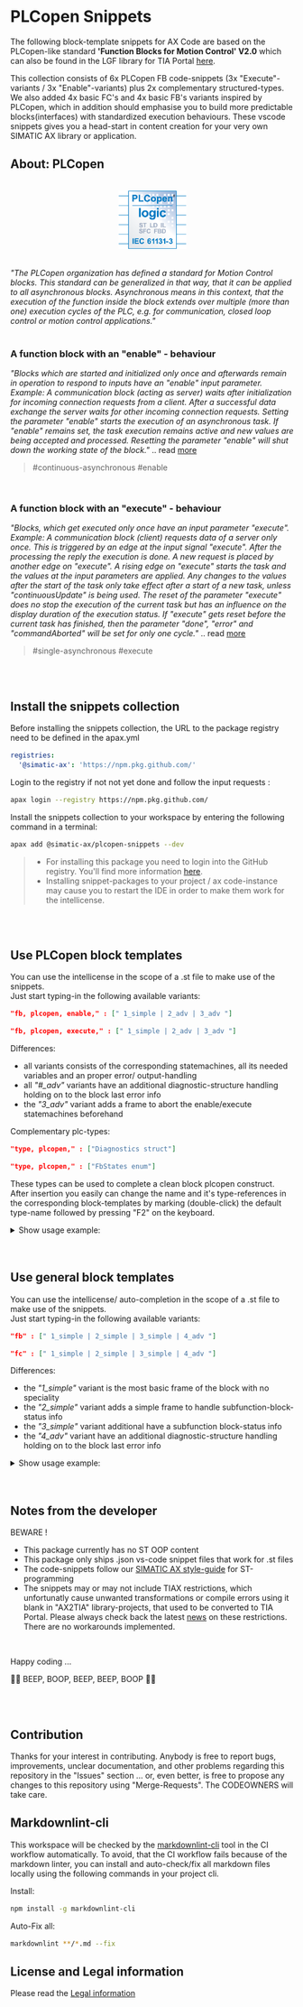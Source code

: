 # PLCopen Snippets

The following block-template snippets for AX Code are based on the
PLCopen-like standard **'Function Blocks for Motion Control' V2.0** which can also be found in the LGF library for TIA Portal [here](https://support.industry.siemens.com/cs/ww/en/view/109479728).

This collection consists of 6x PLCopen FB code-snippets (3x "Execute"-variants / 3x "Enable"-variants) plus 2x complementary structured-types. We also added 4x basic FC's and 4x basic FB's variants inspired by PLCopen, which in addition should emphasise you to build more predictable blocks(interfaces) with standardized execution behaviours.
These vscode snippets gives you a head-start in content creation for your very own SIMATIC AX library or application.

## About: PLCopen

<br/>

<center><img src="doc/img/plcopen.png" width="120"></center>

<br/>

*"The PLCopen organization has defined a standard for Motion Control blocks. This standard can be generalized in that way, that it can be applied to all asynchronous blocks. Asynchronous means in this context, that the execution of the function inside the block extends over multiple (more than one) execution cycles of the PLC, e.g. for communication, closed loop control or motion control applications."*
<br/>
<br/>

### A function block with an **"enable"** - behaviour

*"Blocks which are started and initialized only once and afterwards remain in operation to respond to inputs have an "enable" input parameter.
Example: A communication block (acting as server) waits after initialization for incoming connection requests from a client. After a successful data exchange the server waits for other incoming connection requests.
Setting the parameter "enable" starts the execution of an asynchronous task. If "enable" remains set, the task execution remains active and new values are being accepted and processed.
Resetting the parameter "enable" will shut down the working state of the block."*
.. read [more](https://support.industry.siemens.com/cs/ww/en/view/109479728)
> #continuous-asynchronous #enable

<br/>

### A function block with an **"execute"** - behaviour

*"Blocks, which get executed only once have an input parameter "execute".
Example: A communication block (client) requests data of a server only once. This is triggered by an edge at the input signal "execute". After the processing the reply the execution is done. A new request is placed by another edge on "execute". A rising edge on "execute" starts the task and the values at the input parameters are applied.
Any changes to the values after the start of the task only take effect after a start of a new task, unless "continuousUpdate" is being used.
The reset of the parameter "execute" does no stop the execution of the current task but has an influence on the display duration of the execution status. If "execute" gets reset before the current task has finished, then the parameter "done", "error" and "commandAborted" will be set for only one cycle."*
.. read [more](https://support.industry.siemens.com/cs/ww/en/view/109479728) <br/>
> #single-asynchronous #execute

<br/>
<br/>

## Install the snippets collection

Before installing the snippets collection, the URL to the package registry need to be defined in the apax.yml

```yml
registries:
  '@simatic-ax': 'https://npm.pkg.github.com/'
```

Login to the registry if not not yet done and follow the input requests :

```bash
apax login --registry https://npm.pkg.github.com/
```

Install the snippets collection to your workspace by entering the following command in a terminal:

```bash
apax add @simatic-ax/plcopen-snippets --dev
```

> - For installing this package you need to login into the GitHub registry. You'll find more information [here](https://github.com/simatic-ax/.github-private/blob/main/docs/personalaccesstoken.md).
> - Installing snippet-packages to your project / ax code-instance may cause you to restart the IDE in order to make them work for the intellicense.

<br/>
<br/>

## Use PLCopen block templates

You can use the intellicense in the scope of a .st file to make use of the snippets. <br>
Just start typing-in the following  available variants:

```json
"fb, plcopen, enable," : [" 1_simple | 2_adv | 3_adv "]
```

```json
"fb, plcopen, execute," : [" 1_simple | 2_adv | 3_adv "]
```

Differences: <br>

- all variants consists of the corresponding statemachines, all its needed variables and an proper error/ output-handling
- all *"#_adv"* variants have an additional diagnostic-structure handling holding on to the block last error info
- the *"3_adv"* variant adds a frame to abort the enable/execute statemachines beforehand
  
Complementary plc-types: <br>

```json
"type, plcopen," : ["Diagnostics struct"]
```

```json
"type, plcopen," : ["FbStates enum"]
```

These types can be used to complete a clean block plcopen construct. After insertion you easily can change the name and it's type-references in the corresponding block-templates by marking (double-click) the default type-name followed by pressing "F2" on the keyboard. 

<details close>
<summary>Show usage example:</summary>

![io](doc/img/plcopen_snippets.gif)

</details>

<br/>
<br/>

## Use general block templates

You can use the intellicense/ auto-completion in the scope of a .st file to make use of the snippets. <br>
Just start typing-in the following  available variants:

```json
"fb" : [" 1_simple | 2_simple | 3_simple | 4_adv "]
```

```json
"fc" : [" 1_simple | 2_simple | 3_simple | 4_adv "]
```

Differences: <br>

- the *"1_simple"* variant is the most basic frame of the block with no speciality
- the *"2_simple"* variant adds a simple frame to handle subfunction-block-status info
- the *"3_simple"* variant additional have a subfunction block-status info
- the *"4_adv"* variant have an additional diagnostic-structure handling holding on to the block last error info

<details close>
<summary>Show usage example:</summary>

![io](doc/img/generalblocks_snippets.gif)

</details>
<br/>
<br/>

## Notes from the developer

BEWARE !

- This package currently has no ST OOP content
- This package only ships .json vs-code snippet files that work for .st files
- The code-snippets follow our [SIMATIC AX style-guide](https://console.simatic-ax.siemens.io/docs/st-styleguide) for ST-programming
- The snippets may or may not include TIAX restrictions, which unfortunatly cause unwanted transformations or compile errors using it blank in "AX2TIA" library-projects, that used to be converted to TIA Portal. Please always check back the latest [news](https://console.simatic-ax.siemens.io/docs/ax2tia/restrictions) on these restrictions. There are no workarounds implemented.
<br>

Happy coding ...

🐱‍💻 BEEP, BOOP, BEEP, BEEP, BOOP 🐱‍🏍

<br/>
<br/>

## Contribution

Thanks for your interest in contributing. Anybody is free to report bugs, improvements, unclear documentation, and other problems regarding this repository in the "Issues" section ... or, even better, is free to propose any changes to this repository using "Merge-Requests". The CODEOWNERS will take care.

## Markdownlint-cli

This workspace will be checked by the [markdownlint-cli](https://github.com/igorshubovych/markdownlint-cli) tool in the CI workflow automatically.
To avoid, that the CI workflow fails because of the markdown linter, you can install and auto-check/fix all markdown files locally using the following commands in your project cli.

Install:

```bash
npm install -g markdownlint-cli
```

Auto-Fix all:

```bash
markdownlint **/*.md --fix
```

## License and Legal information

Please read the [Legal information](LICENSE.md)
